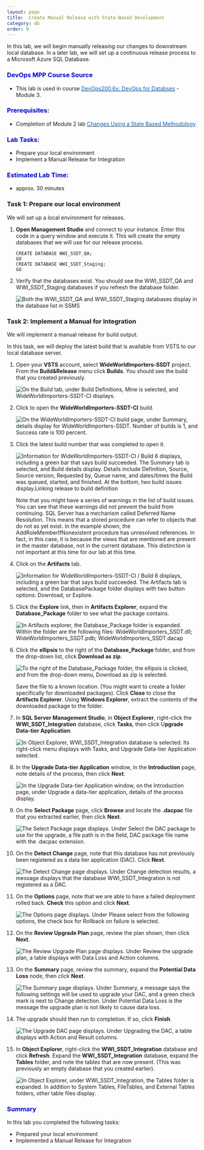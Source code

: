 ```yaml
---
layout: page
title:  Create Manual Release with State-Based Development
category: db
order: 9
---
```


In this lab, we will begin manually releasing our changes to downstream local database. In a later lab, we will set up a continuous release process to a Microsoft Azure SQL Database.

<h3><span style="color: #0000CD;">DevOps MPP Course Source </span></h3>

- This lab is used in course <a href="https://www.edx.org/course/devops-databases-microsoft-devops200-6x-0" target="_blank"><span style="color: #0066cc;" color="#0066cc">DevOps200.6x: DevOps for Databses</span></a> - Module 3.



<h3><span style="color: #0000CD;">Prerequisites:</span></h3>

- Completion of Module 2 lab <a href="http://microsoft.github.io/PartsUnlimited/db/200.6x-Database-StateBasedChanges.html" target="_blank"><span style="color: #0066cc;" color="#0066cc">Changes Using a State Based Methodology </span></a>

<h3><span style="color: #0000CD;">Lab Tasks: </span></h3>



- Prepare your local environment
- Implement a Manual Release for Integration



<h3><span style="color: #0000CD;">Estimated Lab Time:</span></h3>

- approx. 30 minutes  




### Task 1: Prepare our local environment

We will set up a local environment for releases.

1. **Open Management Studio** and connect to your instance. Enter this code in a query window and execute it. This will create the empty databases that we will use for our release process.

    ```
    CREATE DATABASE WWI_SSDT_QA;
    GO
    CREATE DATABASE WWI_SSDT_Staging;
    GO
    ```
2. Verify that the databases exist. You should see the WWI_SSDT_QA and WWI_SSDT_Staging databases if you refresh the database folder.

    ![Both the WWI_SSDT_QA and WWI_SSDT_Staging databases display in the database list in SSMS](../assets/manualreleasestatebased-jan2018\Lab3.1_Image1.jpg)


### Task 2: Implement a Manual for Integration

We will implement a manual release for build output.

In this task, we will deploy the latest build that is available from VSTS to our local database server.

1. Open your **VSTS** account, select **WideWorldImporters-SSDT** project. From the **Build&Release** menu click **Builds**. You should see the build that you created previously.

    ![On the Build tab, under Build Definitions, Mine is selected, and WideWorldImporters-SSDT-CI displays.](../assets/manualreleasestatebased-jan2018\Lab3.1_Image2.jpg)

2. Click to open the **WideWorldImporters-SSDT-CI** build.

    ![On the WideWorldImporters-SSDT-CI build page, under Summary, details display for WideWorldImporters-SSDT. Number of builds is 1, and Success rate is 100 percent.](../assets/manualreleasestatebased-jan2018\Lab3.1_Image3.jpg)

3. Click the latest build number that was completed to open it.

    ![Information for WideWorldImporters-SSDT-CI / Build 6  displays, including a green bar that says build succeeded. The Summary tab is selected, and Build details display. Details include Definition, Source, Source version, Requested by, Queue name, and dates/times the Build was queued, started, and finished. At the bottom, two build issues display.Linking release to build definition](../assets/manualreleasestatebased-jan2018\Lab3.1_Image4.jpg)

    Note that you might have a series of warnings in the list of build issues. You can see that these warnings did not prevent the build from continuing. SQL Server has a mechanism called Deferred Name Resolution. This means that a stored procedure can refer to objects that do not as yet exist. In the example shown, the AddRoleMemberIfNonexistent procedure has unresolved references. In fact, in this case, it is because the views that are mentioned are present in the master database, not in the current database. This distinction is not important at this time for our lab at this time. 

4. Click on the **Artifacts** tab.

    ![Information for WideWorldImporters-SSDT-CI / Build 6  displays, including a green bar that says build succeeded. The Artifacts tab is selected, and the DatabasePackage folder displays with two button options: Download, or Explore.](../assets/manualreleasestatebased-jan2018\Lab3.1_Image5.jpg)

5. Click the **Explore** link, then in **Artifacts Explorer**, expand the **Database_Package** folder to see what the package contains.

    ![In Artifacts explorer, the Database_Package folder is expanded. Within the folder are the following files: WideWorldImporters_SSDT.dll; WideWorldImporters_SSDT.pdb; WideWorldImporters_SSDT.dacap](../assets/manualreleasestatebased-jan2018\Lab3.1_Image6.jpg)

6. Click the **ellipsis** to the right of the **Database_Package** folder, and from the drop-down list, click **Download as zip**. 

    ![To the right of the Database_Package folder, the ellipsis is clicked, and from the drop-down menu, Download as zip is selected.](../assets/manualreleasestatebased-jan2018\Lab3.1_Image7.jpg)

    Save the file to a known location. (You might want to create a folder specifically for downloaded packages). Click **Close** to close the **Artifacts Explorer**. Using **Windows Explorer**, extract the contents of the downloaded package to the folder.

7. In **SQL Server Management Studio**, in **Object Explorer**, right-click the **WWI_SSDT_Integration** database, click **Tasks**, then click U**pgrade Data-tier Application**.

    ![In Object Explorer, WWI_SSDT_Integration database is selected. Its right-click menu displays with Tasks, and Upgrade Data-tier Application selected.](../assets/manualreleasestatebased-jan2018\Lab3.1_Image8.jpg)

8. In the **Upgrade Data-tier Application** window, in the **Introduction** page, note details of the process, then click **Next**.

    ![In the Upgrade Data-tier Application window, on the Introduction page, under Upgrade a data-tier application, details of the process display.](../assets/manualreleasestatebased-jan2018\Lab3.1_Image9.jpg)

9. On the **Select Package** page, click **Browse** and locate the **.dacpac** file that you extracted earlier, then click **Next**.

    ![The Select Package page displays. Under Select the DAC package to use for the upgrade, a file path is in the  field, DAC package file name with the .dacpac extension.](../assets/manualreleasestatebased-jan2018\Lab3.1_Image10.jpg)

10. On the **Detect Change** page, note that this database has not previously been registered as a data tier application (DAC). Click **Next**.

    ![The Detect Change page displays. Under Change detection results, a message displays that the database WWI_SSDT_Integration is not registered as a DAC.](../assets/manualreleasestatebased-jan2018\Lab3.1_Image11.jpg)

11. On the **Options** page, note that we are able to have a failed deployment rolled back. **Check** this option and click **Next**.

    ![The Options page displays. Under Please select from the following options, the check box for Rollback on failure is selected.](../assets/manualreleasestatebased-jan2018\Lab3.1_Image12.jpg)

12. On the **Review Upgrade Plan** page, review the plan shown, then click **Next**.

    ![The Review Upgrade Plan page displays. Under Review the upgrade plan, a table displays with Data Loss and Action columns.](../assets/manualreleasestatebased-jan2018\Lab3.1_Image13.jpg)

13. On the **Summary** page, review the summary, expand the **Potential Data Loss** node, then click **Next**.

    ![The Summary page displays. Under Summary, a message says the following settings will be used to upgrade your DAC, and a green check mark is next to Change detection. Under Potential Data Loss is the message the upgrade plan is not likely to cause data loss.](../assets/manualreleasestatebased-jan2018\Lab3.1_Image14.jpg)

14. The upgrade should then run to completion. If so, click **Finish**.

    ![The Upgrade DAC page displays. Under Upgrading the DAC, a table displays with Action and Result columns.](../assets/manualreleasestatebased-jan2018\Lab3.1_Image15.jpg)

15. In **Object Explorer**, right-click the **WWI_SSDT_Integration** database and click **Refresh**. Expand the **WWI_SSDT_Integration** database, expand the **Tables** folder, and note the tables that are now present. (This was previously an empty database that you created earlier).

    ![In Object Explorer, under WWI_SSDT_Integration, the Tables folder is expanded. In addition to System Tables, FileTables, and External Tables folders, other table files display.](../assets/manualreleasestatebased-jan2018\Lab3.1_Image16.jpg)


<h3><span style="color: #0000CD;"> Summary</span></h3>

In this lab you completed the following tasks:
- Prepared your local environment
- Implemented a Manual Release for Integration
